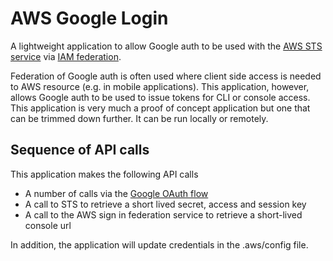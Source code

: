 AWS Google Login
=================

A lightweight application to allow Google auth to be used with the [AWS STS service](http://docs.aws.amazon.com/STS/latest/APIReference/Welcome.html) via [IAM federation](http://aws.amazon.com/blogs/aws/aws-iam-now-supports-amazon-facebook-and-google-identity-federation/).

Federation of Google auth is often used where client side access is needed to AWS resource (e.g. in mobile applications).  This application, however, allows Google auth to be used to issue tokens for CLI or console access. This application is very much a proof of concept application but one that can be trimmed down further.  It can be run locally or remotely.

Sequence of API calls
----------------------

This application makes the following API calls

- A number of calls via the [Google OAuth flow](https://developers.google.com/accounts/docs/OAuth2#basicsteps)
- A call to STS to retrieve a short lived secret, access and session key
- A call to the AWS sign in federation service to retrieve a short-lived console url

In addition, the application will update credentials in the .aws/config file.

